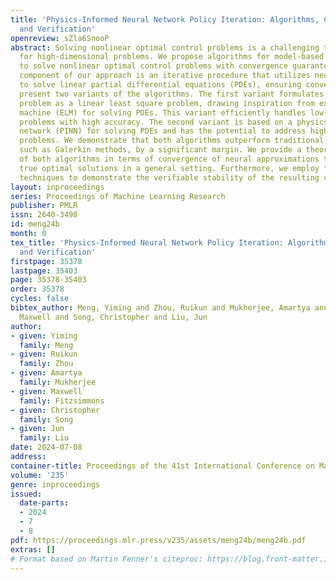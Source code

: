 ```yaml
---
title: 'Physics-Informed Neural Network Policy Iteration: Algorithms, Convergence,
  and Verification'
openreview: sZla6SnooP
abstract: Solving nonlinear optimal control problems is a challenging task, particularly
  for high-dimensional problems. We propose algorithms for model-based policy iterations
  to solve nonlinear optimal control problems with convergence guarantees. The main
  component of our approach is an iterative procedure that utilizes neural approximations
  to solve linear partial differential equations (PDEs), ensuring convergence. We
  present two variants of the algorithms. The first variant formulates the optimization
  problem as a linear least square problem, drawing inspiration from extreme learning
  machine (ELM) for solving PDEs. This variant efficiently handles low-dimensional
  problems with high accuracy. The second variant is based on a physics-informed neural
  network (PINN) for solving PDEs and has the potential to address high-dimensional
  problems. We demonstrate that both algorithms outperform traditional approaches,
  such as Galerkin methods, by a significant margin. We provide a theoretical analysis
  of both algorithms in terms of convergence of neural approximations towards the
  true optimal solutions in a general setting. Furthermore, we employ formal verification
  techniques to demonstrate the verifiable stability of the resulting controllers.
layout: inproceedings
series: Proceedings of Machine Learning Research
publisher: PMLR
issn: 2640-3498
id: meng24b
month: 0
tex_title: 'Physics-Informed Neural Network Policy Iteration: Algorithms, Convergence,
  and Verification'
firstpage: 35378
lastpage: 35403
page: 35378-35403
order: 35378
cycles: false
bibtex_author: Meng, Yiming and Zhou, Ruikun and Mukherjee, Amartya and Fitzsimmons,
  Maxwell and Song, Christopher and Liu, Jun
author:
- given: Yiming
  family: Meng
- given: Ruikun
  family: Zhou
- given: Amartya
  family: Mukherjee
- given: Maxwell
  family: Fitzsimmons
- given: Christopher
  family: Song
- given: Jun
  family: Liu
date: 2024-07-08
address:
container-title: Proceedings of the 41st International Conference on Machine Learning
volume: '235'
genre: inproceedings
issued:
  date-parts:
  - 2024
  - 7
  - 8
pdf: https://proceedings.mlr.press/v235/assets/meng24b/meng24b.pdf
extras: []
# Format based on Martin Fenner's citeproc: https://blog.front-matter.io/posts/citeproc-yaml-for-bibliographies/
---
```

